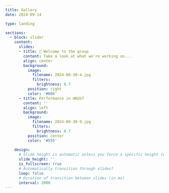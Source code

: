 ```yaml
---
title: Gallery
date: 2024-09-14

type: landing

sections:
  - block: slider
    content:
      slides:
      - title: 👋 Welcome to the group
        content: Take a look at what we're working on...
        align: center
        background:
          image:
            filename: 2024-08-30-4.jpg
            filters:
              brightness: 0.7
          position: right
          color: '#666'
      - title: Performance in HKUST
        content: ''
        align: left
        background:
          image:
            filename: 2024-08-30-9.jpg
            filters:
              brightness: 0.7
          position: center
          color: '#555'
      
    design:
      # Slide height is automatic unless you force a specific height (e.g. '400px')
      slide_height: ''
      is_fullscreen: true
      # Automatically transition through slides?
      loop: false
      # Duration of transition between slides (in ms)
      interval: 2000
---
```

